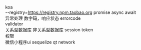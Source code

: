 koa  
--registry=https://registry.npm.taobao.org
promise async await  
异常处理 数字码，响应状态 errorcode  
validator  
关系型数据库 非关系型数据库
session token  
权限  
微信小程序ui
sequelize 
qt network